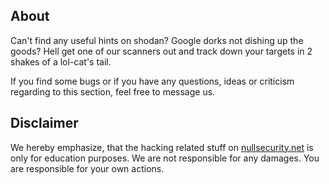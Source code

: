About
-----
Can't find any useful hints on shodan? Google dorks not dishing up the goods?
Hell get one of our scanners out and track down your targets in 2 shakes of a
lol-cat's tail.

If you find some bugs or if you have any questions, ideas or criticism regarding
to this section, feel free to message us.

Disclaimer
----------
We hereby emphasize, that the hacking related stuff on
[nullsecurity.net](http://nullsecurity.net) is only for education purposes.
We are not responsible for any damages. You are responsible for your own
actions.
